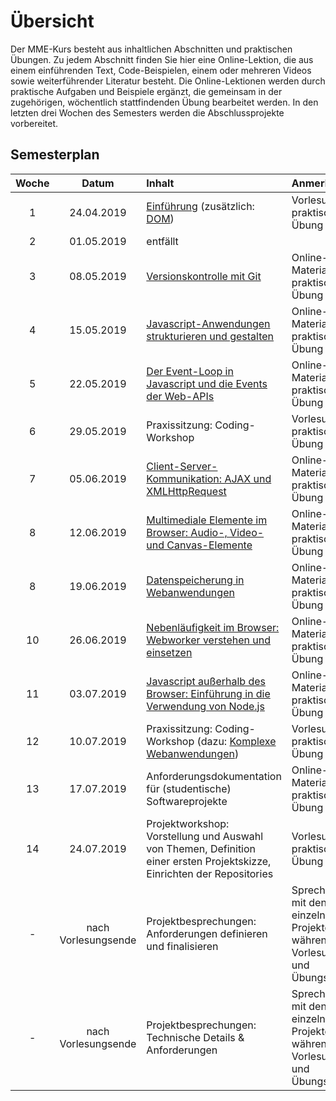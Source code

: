 # Übersicht

Der MME-Kurs besteht aus inhaltlichen Abschnitten und praktischen Übungen. Zu jedem Abschnitt finden Sie hier eine Online-Lektion, die aus einem einführenden Text, Code-Beispielen, einem oder mehreren Videos sowie weiterführender Literatur besteht. Die Online-Lektionen werden durch praktische Aufgaben und Beispiele ergänzt, die gemeinsam in der zugehörigen, wöchentlich stattfindenden Übung bearbeitet werden. In den letzten drei Wochen des Semesters werden die Abschlussprojekte vorbereitet. 

## Semesterplan

Woche | Datum | Inhalt | Anmerkung
:--:|:---------:|:---------------|:-----------------
1 |24.04.2019 | [Einführung](./class-introduction) (zusätzlich: [DOM](./dom-introduction)) | Vorlesung und praktische Übung
2 |01.05.2019 | entfällt
3 |08.05.2019 | [Versionskontrolle mit Git](./version-control) | Online-Material und praktische Übung
4 |15.05.2019 | [Javascript-Anwendungen strukturieren und gestalten](./closures-and-module-pattern) | Online-Material und praktische Übung
5 |22.05.2019 | [Der Event-Loop in Javascript und die Events der Web-APIs](./event-loop) | Online-Material und praktische Übung
6 |29.05.2019 | Praxissitzung: Coding-Workshop | Vorlesung und praktische Übung
7 |05.06.2019 | [Client-Server-Kommunikation: AJAX und XMLHttpRequest](./ajax) | Online-Material und praktische Übung
8 |12.06.2019 | [Multimediale Elemente im Browser: Audio-, Video- und Canvas-Elemente](./canvas-element) | Online-Material und praktische Übung
8 |19.06.2019 | [Datenspeicherung in Webanwendungen](./data-storage) | Online-Material und praktische Übung
10 |26.06.2019 | [Nebenläufigkeit im Browser: Webworker verstehen und einsetzen](./webworkers.md) | Online-Material und praktische Übung
11 |03.07.2019 | [Javascript außerhalb des Browser: Einführung in die Verwendung von Node.js](./node-js) | Online-Material und praktische Übung
12 |10.07.2019 | Praxissitzung: Coding-Workshop (dazu: [Komplexe Webanwendungen](./server-client-applications)) | Vorlesung und praktische Übung
13 |17.07.2019 | Anforderungsdokumentation für (studentische) Softwareprojekte | Online-Material und praktische Übung
14 |24.07.2019 | Projektworkshop: Vorstellung und Auswahl von Themen, Definition einer ersten Projektskizze, Einrichten der Repositories | Vorlesung und praktische Übung
- |nach Vorlesungsende | Projektbesprechungen: Anforderungen definieren und finalisieren | Sprechstunden mit den einzelnen Projektgruppen während des Vorlesungs- und Übungsslots
- | nach Vorlesungsende | Projektbesprechungen: Technische Details & Anforderungen | Sprechstunden mit den einzelnen Projektgruppen während des Vorlesungs- und Übungsslots

<!-- Design Patterns | Online-Material und praktische Übung -->